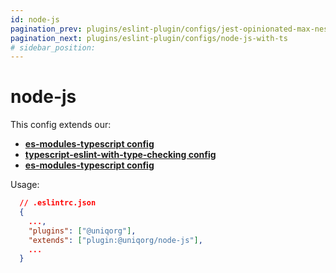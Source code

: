 ```yaml
---
id: node-js
pagination_prev: plugins/eslint-plugin/configs/jest-opinionated-max-nested-describe
pagination_next: plugins/eslint-plugin/configs/node-js-with-ts
# sidebar_position: 
---
```


# node-js

This config extends our:
 -  **[es-modules-typescript config](plugins/eslint-plugin/configs/esm-typescript)**
-  **[typescript-eslint-with-type-checking config](plugins/eslint-plugin/configs/typescript-eslint-with-type-checking)**
-  **[es-modules-typescript config](plugins/eslint-plugin/configs/promise)**


Usage:

```json
  // .eslintrc.json
  {
    ...,
    "plugins": ["@uniqorg"],
    "extends": ["plugin:@uniqorg/node-js"],
    ...
  }
```
